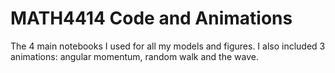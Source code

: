 # MATH4414 Code and Animations

The 4 main notebooks I used for all my models and figures. I also included 3 animations: angular momentum, random walk and the wave.  
